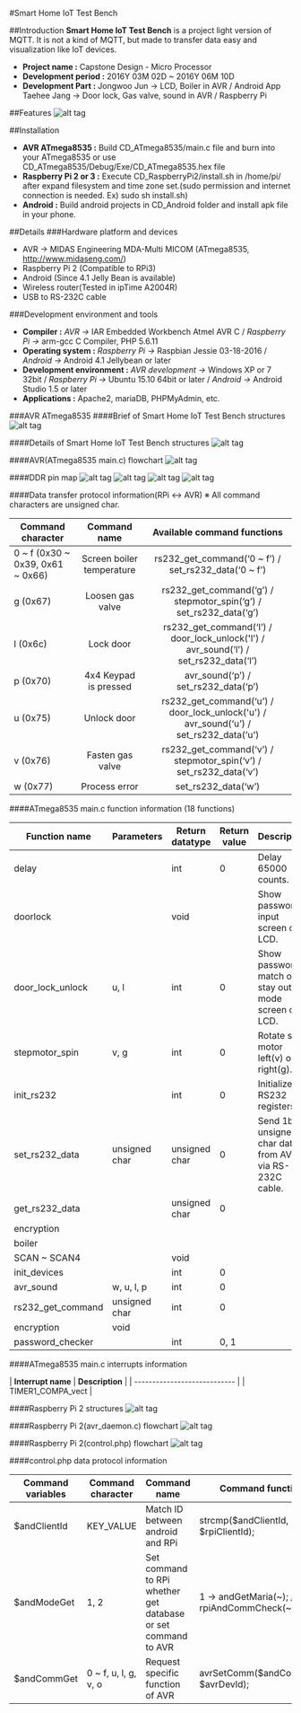 #Smart Home IoT Test Bench

##Introduction
**Smart Home IoT Test Bench** is a project light version of MQTT. It is not a kind of MQTT, but made to transfer data easy and visualization like IoT devices.

- **Project name :** Capstone Design - Micro Processor 
- **Development period :** 2016Y 03M 02D ~ 2016Y 06M 10D
- **Development Part :** Jongwoo Jun → LCD, Boiler in AVR / Android App
                                                  Taehee Jang → Door lock, Gas valve, sound in AVR / Raspberry Pi

##Features
![alt tag](https://github.com/janghe11/Smart_Home_IoT_Test_Bench/blob/master/Pictures/Smart_Home_IoT_Test_Bench_Structures.jpg)

##Installation
- **AVR ATmega8535 :** Build CD_ATmega8535/main.c file and burn into your ATmega8535 or use CD_ATmega8535/Debug/Exe/CD_ATmega8535.hex file
- **Raspberry Pi 2 or 3 :** Execute CD_RaspberryPi2/install.sh in /home/pi/ after expand filesystem and time zone set.(sudo permission and internet connection is needed. Ex) sudo sh install.sh)
- **Android :** Build android projects in CD_Android folder and install apk file in your phone.

##Details
###Hardware platform and devices
- AVR → MIDAS Engineering MDA-Multi MICOM (ATmega8535, http://www.midaseng.com/)
- Raspberry Pi 2 (Compatible to RPi3)
- Android (Since 4.1 Jelly Bean is available)
- Wireless router(Tested in ipTime A2004R)
- USB to RS-232C cable

###Development environment and tools
- **Compiler  :** *AVR →* IAR Embedded Workbench Atmel AVR C / *Raspberry Pi →* arm-gcc C Compiler, PHP 5.6.11
- **Operating system :** *Raspberry Pi →* Raspbian Jessie 03-18-2016 / *Android →* Android 4.1 Jellybean or later
- **Development environment :** *AVR development →* Windows XP or 7 32bit / *Raspberry Pi →* Ubuntu 15.10 64bit or later / *Android →* Android Studio 1.5 or later
- **Applications :** Apache2, mariaDB, PHPMyAdmin, etc.

###AVR ATmega8535
####Brief of Smart Home IoT Test Bench structures
![alt tag](https://github.com/janghe11/Smart_Home_IoT_Test_Bench/blob/master/Pictures/Smart%20Home%20IoT%20Test%20Bench%20Structures.jpg)

####Details of Smart Home IoT Test Bench structures
![alt tag](https://github.com/janghe11/Smart_Home_IoT_Test_Bench/blob/master/Pictures/Smart%20Home%20IoT%20Test%20Bench%20Structures(Details).jpg)

####AVR(ATmega8535 main.c) flowchart
![alt tag](https://github.com/janghe11/Smart_Home_IoT_Test_Bench/blob/master/Pictures/Smart%20Home%20IoT%20Test%20Bench%20Flowchart%20-%20ATmega8535%20(main.c).jpg)

####DDR pin map
![alt tag](https://github.com/janghe11/Smart_Home_IoT_Test_Bench/blob/master/Pictures/AVR-DDRA.png)
![alt tag](https://github.com/janghe11/Smart_Home_IoT_Test_Bench/blob/master/Pictures/AVR-DDRB.png)
![alt tag](https://github.com/janghe11/Smart_Home_IoT_Test_Bench/blob/master/Pictures/AVR-DDRC.png)
![alt tag](https://github.com/janghe11/Smart_Home_IoT_Test_Bench/blob/master/Pictures/AVR-DDRD.png)

####Data transfer protocol information(RPi ↔ AVR)
※ All command characters are unsigned char.

| **Command character**              | **Command name**        | **Available command functions**                                                                                                 |
| ----------------------------------------- | :-------------------------------: | :----------------------------------------------------------------------------------------------------------: |
| 0 ~ f (0x30 ~ 0x39, 0x61 ~ 0x66) | Screen boiler temperature | rs232_get_command(‘0 ~ f’) / set_rs232_data(‘0 ~ f’)                                                               |
| g (0x67)                                               | Loosen gas valve                   | rs232_get_command(‘g’)  / stepmotor_spin(‘g’) / set_rs232_data(‘g’)                                  |
| l (0x6c)                                                 | Lock door                                | rs232_get_command(‘l’) / door_lock_unlock('l') / avr_sound(‘l’) / set_rs232_data(‘l’)      |
| p (0x70)                                               | 4x4 Keypad is pressed         | avr_sound(‘p’) / set_rs232_data(‘p’)                                                                                                 |
| u (0x75)                                               | Unlock door                           | rs232_get_command(‘u’) / door_lock_unlock('u') / avr_sound(‘u’) / set_rs232_data(‘u’) |
| v (0x76)                                                | Fasten gas valve                   | rs232_get_command(‘v’) / stepmotor_spin(‘v’) / set_rs232_data(‘v’)                                      |
| w (0x77)                                              | Process error                         | set_rs232_data(‘w’)                                                                                                                               |


####ATmega8535 main.c function information (18 functions)

| **Function name**  | **Parameters** | **Return datatype** | **Return value** | **Description**                                                                                    |
| -------------------------- | --------------------- | --------------------------- | ----------------------- | ---------------------------------------------------------------------------- |
| delay                               |                                  | int                                    | 0                                | Delay 65000 counts.                                                                             |
| doorlock                        |                                  | void                                  |                                    | Show password input screen on LCD.                                             |
| door_lock_unlock        | u, l                            | int                                    | 0                                 | Show password match or stay out mode screen on LCD.          |
| stepmotor_spin            | v, g                           | int                                    | 0                                 | Rotate step motor left(v) or right(g).                                              |
| init_rs232                      |                                  | int                                     | 0                                 | Initialize RS232 registers.                                                                   |
| set_rs232_data             | unsigned char      | unsigned char               | 0                                 | Send 1byte unsigned char data from AVR via RS-232C cable. |
| get_rs232_data            |                                  | unsigned char               | 0                                 |
| encryption                      |
| boiler                               |
| SCAN ~ SCAN4            |                                   | void                                  |                                     |
| init_devices                    |                                  | int                                     | 0                                 |
| avr_sound                      | w, u, l, p                 | int                                     | 0                                  |
| rs232_get_command | unsigned char       |int                                      | 0
| encryption                      | void                         |
| password_checker       |                                  | int                                      | 0, 1                             |

####ATmega8535 main.c interrupts information

| **Interrupt name**    | **Description** |
| ---------------------------- |
| TIMER1_COMPA_vect |

####Raspberry Pi 2 structures
![alt tag](https://github.com/janghe11/Smart_Home_IoT_Test_Bench/blob/master/Pictures/Smart%20Home%20Iot%20Test%20Bench%20Structures%20-%20Raspberry%20Pi.jpg)

####Raspberry Pi 2(avr_daemon.c) flowchart
![alt tag](https://github.com/janghe11/Smart_Home_IoT_Test_Bench/blob/master/Pictures/Smart%20Home%20IoT%20Test%20Bench%20Flowchart%20-%20Raspberry%20Pi%20(avr_daemon.c).jpg)

####Raspberry Pi 2(control.php) flowchart
![alt tag](https://github.com/janghe11/Smart_Home_IoT_Test_Bench/blob/master/Pictures/Smart%20Home%20IoT%20Test%20Bench%20Flowchart%20-%20Raspberry%20Pi%20(control.php).jpg)

####control.php data protocol information

| **Command variables** | **Command character** | **Command name**                        | **Command function**                                   | **_POST variables** |
| -------------------------------- | -------------------------------- | -------------------------------------------- | ------------------------------------------------------ | --------------------------- |
| $andClientId                        | KEY_VALUE                           | Match ID between android and RPi | strcmp($andClientId, $rpiClientId);                | andClientId                    |
| $andModeGet                     | 1, 2                                          | Set command to RPi whether get database or set command to AVR | 1 → andGetMaria(~); / 2 → rpiAndCommCheck(~); | andModeSet |
| $andCommGet                   | 0 ~ f, u, l, g, v, o                    | Request specific function of AVR      | avrSetComm($andCommGet, $avrDevId); | andCommSet                |
